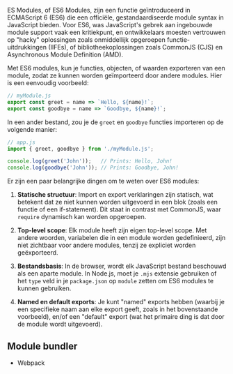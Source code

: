 ES Modules, of ES6 Modules, zijn een functie geïntroduceerd in ECMAScript 6 (ES6) die een officiële, gestandaardiseerde module syntax in JavaScript bieden. Voor ES6, was JavaScript's gebrek aan ingebouwde module support vaak een kritiekpunt, en ontwikkelaars moesten vertrouwen op "hacky" oplossingen zoals onmiddellijk opgeroepen functie-uitdrukkingen (IIFEs), of bibliotheekoplossingen zoals CommonJS (CJS) en Asynchronous Module Definition (AMD).

Met ES6 modules, kun je functies, objecten, of waarden exporteren van een module, zodat ze kunnen worden geïmporteerd door andere modules. Hier is een eenvoudig voorbeeld:

```javascript
// myModule.js
export const greet = name => `Hello, ${name}!`;
export const goodbye = name => `Goodbye, ${name}!`;
```

In een ander bestand, zou je de `greet` en `goodbye` functies importeren op de volgende manier:

```javascript
// app.js
import { greet, goodbye } from './myModule.js';

console.log(greet('John'));   // Prints: Hello, John!
console.log(goodbye('John')); // Prints: Goodbye, John!
```

Er zijn een paar belangrijke dingen om te weten over ES6 modules:

1. **Statische structuur**: Import en export verklaringen zijn statisch, wat betekent dat ze niet kunnen worden uitgevoerd in een blok (zoals een functie of een if-statement). Dit staat in contrast met CommonJS, waar `require` dynamisch kan worden opgeroepen.

2. **Top-level scope**: Elk module heeft zijn eigen top-level scope. Met andere woorden, variabelen die in een module worden gedefinieerd, zijn niet zichtbaar voor andere modules, tenzij ze expliciet worden geëxporteerd.

3. **Bestandsbasis**: In de browser, wordt elk JavaScript bestand beschouwd als een aparte module. In Node.js, moet je `.mjs` extensie gebruiken of het `type` veld in je `package.json` op `module` zetten om ES6 modules te kunnen gebruiken.

4. **Named en default exports**: Je kunt "named" exports hebben (waarbij je een specifieke naam aan elke export geeft, zoals in het bovenstaande voorbeeld), en/of een "default" export (wat het primaire ding is dat door de module wordt uitgevoerd).


## Module bundler
- Webpack


